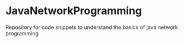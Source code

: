 # JavaNetworkProgramming
Repository for code snippets to understand the basics of java network programming
